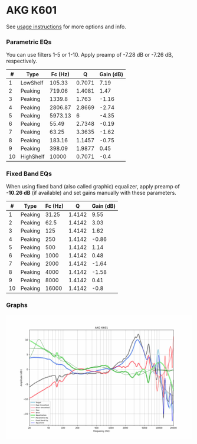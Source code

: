# AKG K601
See [usage instructions](https://github.com/jaakkopasanen/AutoEq#usage) for more options and info.

### Parametric EQs
You can use filters 1-5 or 1-10. Apply preamp of -7.28 dB or -7.26 dB, respectively.

|   # | Type      |   Fc (Hz) |      Q |   Gain (dB) |
|-----|-----------|-----------|--------|-------------|
|   1 | LowShelf  |    105.33 | 0.7071 |        7.19 |
|   2 | Peaking   |    719.06 | 1.4081 |        1.47 |
|   3 | Peaking   |   1339.8  | 1.763  |       -1.16 |
|   4 | Peaking   |   2806.87 | 2.8669 |       -2.74 |
|   5 | Peaking   |   5973.13 | 6      |       -4.35 |
|   6 | Peaking   |     55.49 | 2.7348 |       -0.19 |
|   7 | Peaking   |     63.25 | 3.3635 |       -1.62 |
|   8 | Peaking   |    183.16 | 1.1457 |       -0.75 |
|   9 | Peaking   |    398.09 | 1.9877 |        0.45 |
|  10 | HighShelf |  10000    | 0.7071 |       -0.4  |

### Fixed Band EQs
When using fixed band (also called graphic) equalizer, apply preamp of **-10.26 dB** (if available) and set gains manually with these parameters.

|   # | Type    |   Fc (Hz) |      Q |   Gain (dB) |
|-----|---------|-----------|--------|-------------|
|   1 | Peaking |     31.25 | 1.4142 |        9.55 |
|   2 | Peaking |     62.5  | 1.4142 |        3.03 |
|   3 | Peaking |    125    | 1.4142 |        1.62 |
|   4 | Peaking |    250    | 1.4142 |       -0.86 |
|   5 | Peaking |    500    | 1.4142 |        1.14 |
|   6 | Peaking |   1000    | 1.4142 |        0.48 |
|   7 | Peaking |   2000    | 1.4142 |       -1.64 |
|   8 | Peaking |   4000    | 1.4142 |       -1.58 |
|   9 | Peaking |   8000    | 1.4142 |        0.41 |
|  10 | Peaking |  16000    | 1.4142 |       -0.8  |

### Graphs
![](./AKG%20K601.png)
